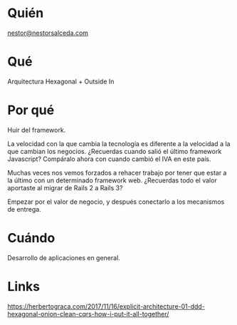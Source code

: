 # Quién
nestor@nestorsalceda.com

# Qué
Arquitectura Hexagonal + Outside In

# Por qué
Huir del framework. 

La velocidad con la que cambia la tecnología es diferente a la velocidad a la que cambian los negocios. ¿Recuerdas cuando salió el último framework Javascript? Compáralo ahora con cuando cambió el IVA en este país.

Muchas veces nos vemos forzados a rehacer trabajo por tener que estar a la último con un determinado framework web.  ¿Recuerdas todo el valor aportaste al migrar de Rails 2 a Rails 3? 

Empezar por el valor de negocio, y después conectarlo a los mecanismos de entrega.

# Cuándo
Desarrollo de aplicaciones en general.

# Links
https://herbertograca.com/2017/11/16/explicit-architecture-01-ddd-hexagonal-onion-clean-cqrs-how-i-put-it-all-together/

